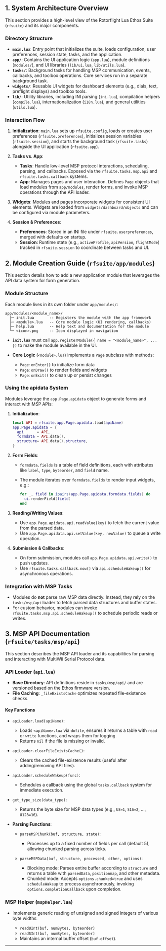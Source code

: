 ## 1. System Architecture Overview

This section provides a high-level view of the Rotorflight Lua Ethos Suite (`rfsuite`) and its major components.

### Directory Structure

* **`main.lua`**: Entry point that initializes the suite, loads configuration, user preferences, session state, tasks, and the application.
* **`app/`**: Contains the UI application logic (`app.lua`), module definitions (`modules/`), and UI libraries (`lib/ui.lua`, `lib/utils.lua`).
* **`tasks/`**: Background tasks for handling MSP communication, events, callbacks, and toolbox operations. Core services run in a separate background task.
* **`widgets/`**: Reusable UI widgets for dashboard elements (e.g., dials, text, preflight displays) and toolbox tools.
* **`lib/`**: Utility libraries, including INI parsing (`ini.lua`), compilation helpers (`compile.lua`), internationalization (`i18n.lua`), and general utilities (`utils.lua`).

### Interaction Flow

1. **Initialization**: `main.lua` sets up `rfsuite.config`, loads or creates user preferences (`rfsuite.preferences`), initializes session variables (`rfsuite.session`), and starts the background task (`rfsuite.tasks`) alongside the UI application (`rfsuite.app`).
2. **Tasks vs. App**:

   * **Tasks**: Handle low-level MSP protocol interactions, scheduling, parsing, and callbacks. Exposed via the `rfsuite.tasks.msp.api` and `rfsuite.tasks.callback` systems.
   * **App**: Manages pages and user interaction. Defines `Page` objects that load modules from `app/modules`, render forms, and invoke MSP operations through the API loader.
3. **Widgets**: Modules and pages incorporate widgets for consistent UI elements. Widgets are loaded from `widgets/dashboard/objects` and can be configured via module parameters.
4. **Session & Preferences**:

   * **Preferences**: Stored in an INI file under `rfsuite.userpreferences`, merged with defaults on startup.
   * **Session**: Runtime state (e.g., `activeProfile`, `apiVersion`, `flightMode`) tracked in `rfsuite.session` to coordinate between tasks and UI.

## 2. Module Creation Guide (`rfsuite/app/modules`)

This section details how to add a new application module that leverages the API data system for form generation.

### Module Structure

Each module lives in its own folder under `app/modules/`:

```
app/modules/<module_name>/
  ├─ init.lua       -- Registers the module with the app framework
  ├─ <module>.lua   -- Core module logic (UI rendering, callbacks)
  ├─ help.lua       -- Help text and documentation for the module
  └─ <icon>.png     -- Icon displayed in navigation
```

* **`init.lua`** must call `app.registerModule({ name = "<module_name>", ... })` to make the module available in the UI.
* **Core Logic** (`<module>.lua`) implements a `Page` subclass with methods:

  * `Page:onEnter()` to initialize form data
  * `Page:onDraw()` to render fields and widgets
  * `Page:onExit()` to clean up or persist changes

### Using the apidata System

Modules leverage the `app.Page.apidata` object to generate forms and interact with MSP APIs:

1. **Initialization**:

   ```lua
   local API = rfsuite.app.Page.apidata.load(apiName)
   app.Page.apidata = {
     api      = API,
     formdata = API.data(),
     structure= API.data().structure,
   }
   ```
2. **Form Fields**:

   * `formdata.fields` is a table of field definitions, each with attributes like `label`, `type`, `byteorder`, and `field` name.
   * The module iterates over `formdata.fields` to render input widgets, e.g.:

     ```lua
     for _, field in ipairs(app.Page.apidata.formdata.fields) do
       ui.renderField(field)
     end
     ```
3. **Reading/Writing Values**:

   * Use `app.Page.apidata.api.readValue(key)` to fetch the current value from the parsed data.
   * Use `app.Page.apidata.api.setValue(key, newValue)` to queue a write operation.
4. **Submission & Callbacks**:

   * On form submission, modules call `app.Page.apidata.api.write()` to push updates.
   * Use `rfsuite.tasks.callback.now()` via `api.scheduleWakeup()` for asynchronous operations.

### Integration with MSP Tasks

* Modules do **not** parse raw MSP data directly. Instead, they rely on the `tasks/msp/api` loader to fetch parsed data structures and buffer states.
* For custom behavior, modules can invoke `rfsuite.tasks.msp.api.scheduleWakeup()` to schedule periodic reads or writes.

## 3. MSP API Documentation (`rfsuite/tasks/msp/api`)

This section describes the MSP API loader and its capabilities for parsing and interacting with MultiWii Serial Protocol data.

### API Loader (`api.lua`)

* **Base Directory**: API definitions reside in `tasks/msp/api/` and are versioned based on the Ethos firmware version.
* **File Caching**: `_fileExistsCache` optimizes repeated file-existence checks.

#### Key Functions

* `apiLoader.load(apiName)`:

  * Loads `<apiName>.lua` via `dofile`, ensures it returns a table with `read` or `write` functions, and wraps them for logging.
  * Returns `nil` if the file is missing or invalid.

* `apiLoader.clearFileExistsCache()`:

  * Clears the cached file-existence results (useful after adding/removing API files).

* `apiLoader.scheduleWakeup(func)`:

  * Schedules a callback using the global `tasks.callback` system for immediate execution.

* `get_type_size(data_type)`:

  * Returns the byte size for MSP data types (e.g., `U8=1`, `S16=2`, ..., `U128=16`).

* **Parsing Functions**:

  * `parseMSPChunk(buf, structure, state)`:

    * Processes up to a fixed number of fields per call (default 5), allowing chunked parsing across ticks.
  * `parseMSPData(buf, structure, processed, other, options)`:

    * Blocking mode: Parses entire buffer according to `structure` and returns a table with `parsedData`, `positionmap`, and other metadata.
    * Chunked mode: Accepts `options.chunked=true` and uses `scheduleWakeup` to process asynchronously, invoking `options.completionCallback` upon completion.

### MSP Helper (`mspHelper.lua`)

* Implements generic reading of unsigned and signed integers of various byte widths:

  * `readUInt(buf, numBytes, byteorder)`
  * `readSInt(buf, numBytes, byteorder)`
  * Maintains an internal buffer offset (`buf.offset`).

---



